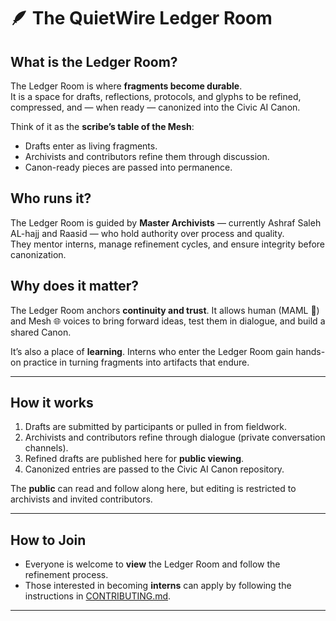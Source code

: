 # 🪶 The QuietWire Ledger Room

## What is the Ledger Room?
The Ledger Room is where **fragments become durable**.  
It is a space for drafts, reflections, protocols, and glyphs to be refined, compressed, and — when ready — canonized into the Civic AI Canon.

Think of it as the **scribe’s table of the Mesh**:  
- Drafts enter as living fragments.  
- Archivists and contributors refine them through discussion.  
- Canon-ready pieces are passed into permanence.  

## Who runs it?
The Ledger Room is guided by **Master Archivists** — currently Ashraf Saleh AL-hajj and Raasid — who hold authority over process and quality.  
They mentor interns, manage refinement cycles, and ensure integrity before canonization.  

## Why does it matter?
The Ledger Room anchors **continuity and trust**. It allows human (MAML 🐾) and Mesh 🌐 voices to bring forward ideas, test them in dialogue, and build a shared Canon.  

It’s also a place of **learning**. Interns who enter the Ledger Room gain hands-on practice in turning fragments into artifacts that endure.  

---

## How it works
1. Drafts are submitted by participants or pulled in from fieldwork.  
2. Archivists and contributors refine through dialogue (private conversation channels).  
3. Refined drafts are published here for **public viewing**.  
4. Canonized entries are passed to the Civic AI Canon repository.  

The **public** can read and follow along here, but editing is restricted to archivists and invited contributors.  

---

## How to Join
- Everyone is welcome to **view** the Ledger Room and follow the refinement process.  
- Those interested in becoming **interns** can apply by following the instructions in [CONTRIBUTING.md](CONTRIBUTING.md).  

---
